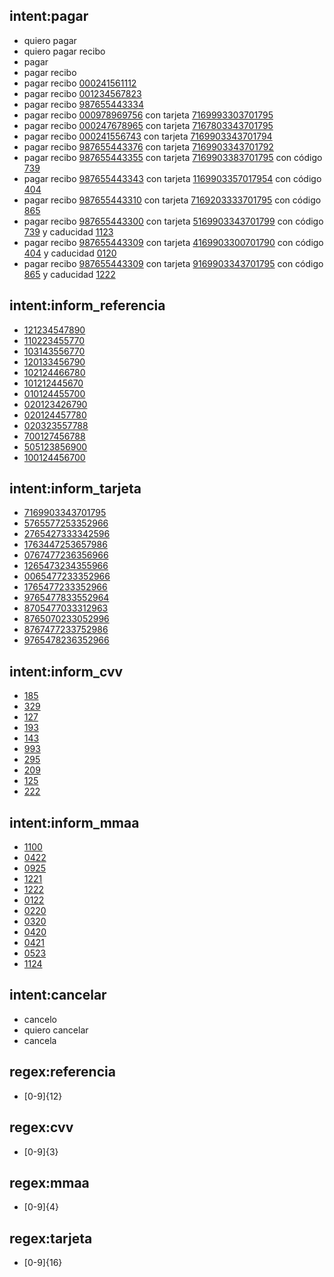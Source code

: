 ## intent:pagar
- quiero pagar 
- quiero pagar recibo
- pagar
- pagar recibo
- pagar recibo [000241561112](referencia)
- pagar recibo [001234567823](referencia)
- pagar recibo [987655443334](referencia)
- pagar recibo [000978969756](referencia) con tarjeta [7169993303701795](tarjeta)
- pagar recibo [000247678965](referencia) con tarjeta [7167803343701795](tarjeta)
- pagar recibo [000241556743](referencia) con tarjeta [7169903343701794](tarjeta)
- pagar recibo [987655443376](referencia) con tarjeta [7169903343701792](tarjeta)
- pagar recibo [987655443355](referencia) con tarjeta [7169903383701795](tarjeta) con código [739](cvv)
- pagar recibo [987655443343](referencia) con tarjeta [1169903357017954](tarjeta) con código [404](cvv)
- pagar recibo [987655443310](referencia) con tarjeta [7169203333701795](tarjeta) con código [865](cvv) 
- pagar recibo [987655443300](referencia) con tarjeta [5169903343701799](tarjeta) con código [739](cvv) y caducidad [1123](mmaa)
- pagar recibo [987655443309](referencia) con tarjeta [4169903300701790](tarjeta) con código [404](cvv) y caducidad [0120](mmaa)
- pagar recibo [987655443309](referencia) con tarjeta [9169903343701795](tarjeta) con código [865](cvv) y caducidad [1222](mmaa)

## intent:inform_referencia
- [121234547890](referencia)
- [110223455770](referencia)
- [103143556770](referencia)
- [120133456790](referencia)
- [102124466780](referencia)
- [101212445670](referencia)
- [010124455700](referencia)
- [020123426790](referencia)
- [020124457780](referencia)
- [020323557788](referencia)
- [700127456788](referencia)
- [505123856900](referencia)
- [100124456700](referencia)

## intent:inform_tarjeta
- [7169903343701795](tarjeta)
- [5765577253352966](tarjeta)
- [2765427333342596](tarjeta)
- [1763447253657986](tarjeta)
- [0767477236356966](tarjeta)
- [1265473234355966](tarjeta)
- [0065477233352966](tarjeta)
- [1765477233352966](tarjeta)
- [9765477833552964](tarjeta)
- [8705477033312963](tarjeta)
- [8765070233052996](tarjeta)
- [8767477233752986](tarjeta)
- [9765478236352966](tarjeta)

## intent:inform_cvv
- [185](cvv)
- [329](cvv)
- [127](cvv)
- [193](cvv)
- [143](cvv)
- [993](cvv)
- [295](cvv)
- [209](cvv)
- [125](cvv)
- [222](cvv)

## intent:inform_mmaa
- [1100](mmaa)
- [0422](mmaa)
- [0925](mmaa)
- [1221](mmaa)
- [1222](mmaa)
- [0122](mmaa)
- [0220](mmaa)
- [0320](mmaa)
- [0420](mmaa)
- [0421](mmaa)
- [0523](mmaa)
- [1124](mmaa)


## intent:cancelar
- cancelo
- quiero cancelar
- cancela

## regex:referencia
- [0-9]{12}

## regex:cvv
- [0-9]{3}

## regex:mmaa
- [0-9]{4}

## regex:tarjeta
- [0-9]{16}
